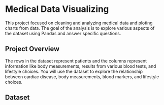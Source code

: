 # Medical Data Visualizing

This project focused on cleaning and analyzing medical data and ploting charts from data. The goal of the analysis is to explore various aspects of the dataset using Pandas and answer specific questions.

## Project Overview

The rows in the dataset represent patients and the columns represent information like body measurements, results from various blood tests, and lifestyle choices. You will use the dataset to explore the relationship between cardiac disease, body measurements, blood markers, and lifestyle choices.

## Dataset
